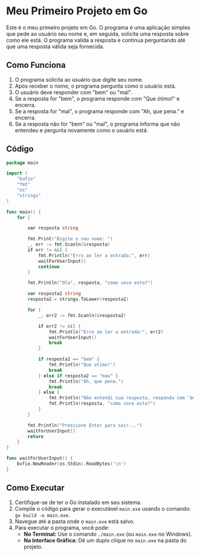 # Meu Primeiro Projeto em Go

Este é o meu primeiro projeto em Go. O programa é uma aplicação simples que pede ao usuário seu nome e, em seguida, solicita uma resposta sobre como ele está. O programa valida a resposta e continua perguntando até que uma resposta válida seja fornecida.

## Como Funciona

1. O programa solicita ao usuário que digite seu nome.
2. Após receber o nome, o programa pergunta como o usuário está.
3. O usuário deve responder com "bem" ou "mal". 
4. Se a resposta for "bem", o programa responde com "Que ótimo!" e encerra.
5. Se a resposta for "mal", o programa responde com "Ah, que pena." e encerra.
6. Se a resposta não for "bem" ou "mal", o programa informa que não entendeu e pergunta novamente como o usuário está.

## Código

```go
package main

import (
	"bufio"
	"fmt"
	"os"
	"strings"
)

func main() {
	for {

		var resposta string

		fmt.Print("Digite o seu nome: ")
		_, err := fmt.Scanln(&resposta)
		if err != nil {
			fmt.Println("Erro ao ler a entrada:", err)
			waitForUserInput()
			continue
		}

		fmt.Println("Ola", resposta, "como voce esta?")

		var resposta2 string
		resposta2 = strings.ToLower(resposta2)

		for {
			_, err2 := fmt.Scanln(&resposta2)

			if err2 != nil {
				fmt.Println("Erro ao ler a entrada:", err2)
				waitForUserInput()
				break
			}

			if resposta2 == "bem" {
				fmt.Println("Que otimo!")
				break
			} else if resposta2 == "mau" {
				fmt.Println("Ah, que pena.")
				break
			} else {
				fmt.Println("Não entendi sua resposta, responda com 'bem' ou 'mau'.")
				fmt.Println(resposta, "como voce esta?")
			}
		}

		fmt.Println("Pressione Enter para sair...")
		waitForUserInput()
		return
	}
}

func waitForUserInput() {
	bufio.NewReader(os.Stdin).ReadBytes('\n')
}

```

## Como Executar

1. Certifique-se de ter o Go instalado em seu sistema.
2. Compile o código para gerar o executável `main.exe` usando o comando: `go build -o main.exe`.
3. Navegue até a pasta onde o `main.exe` está salvo.
4. Para executar o programa, você pode:
   - **No Terminal:** Use o comando `./main.exe` (ou `main.exe` no Windows).
   - **Na Interface Gráfica:** Dê um duplo clique no `main.exe` na pasta do projeto.

